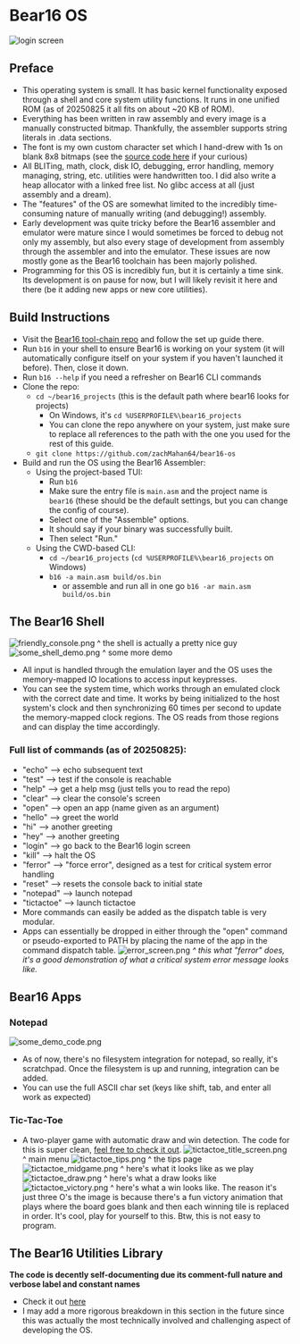 # Bear16 OS
![login screen](screenshots/login_screen.png)
## Preface
- This operating system is small. It has basic kernel functionality exposed through a shell and core system utility functions. It runs in one unified ROM (as of 20250825 it all fits on about ~20 KB of ROM).
- Everything has been written in raw assembly and every image is a manually constructed bitmap. Thankfully, the assembler supports string literals in .data sections.
- The font is my own custom character set which I hand-drew with 1s on blank 8x8 bitmaps (see the [source code here](text_processing.asm) if your curious)
- All BLITing, math, clock, disk IO, debugging, error handling, memory managing, string, etc. utilities were handwritten too. I did also write a heap allocator with a linked free list. No glibc access at all (just assembly and a dream).
- The "features" of the OS are somewhat limited to the incredibly time-consuming nature of manually writing (and debugging!) assembly.
- Early development was quite tricky before the Bear16 assembler and emulator were mature since I would sometimes be forced to debug not only my assembly, but also every stage of development from assembly through the assembler and into the emulator. These issues are now mostly gone as the Bear16 toolchain has been majorly polished.
- Programming for this OS is incredibly fun, but it is certainly a time sink. Its development is on pause for now, but I will likely revisit it here and there (be it adding new apps or new core utilities).
## Build Instructions
- Visit the [Bear16 tool-chain repo](https://github.com/zachMahan64/bear16) and follow the set up guide there.
- Run `b16` in your shell to ensure Bear16 is working on your system (it will automatically configure itself on your system if you haven't launched it before). Then, close it down.
- Run `b16 --help` if you need a refresher on Bear16 CLI commands
- Clone the repo:
  - `cd ~/bear16_projects` (this is the default path where bear16 looks for projects) 
    - On Windows, it's `cd %USERPROFILE%\bear16_projects`
    - You can clone the repo anywhere on your system, just make sure to replace all references to the path with the one you used for the rest of this guide.
  - `git clone https://github.com/zachMahan64/bear16-os`
- Build and run the OS using the Bear16 Assembler:
  - Using the project-based TUI:
    - Run `b16` 
    - Make sure the entry file is `main.asm` and the project name is `bear16` (these should be the default settings, but you can change the config of course).
    - Select one of the "Assemble" options.
    - It should say if your binary was successfully built.
    - Then select "Run."
  - Using the CWD-based CLI:
    - `cd ~/bear16_projects` (`cd %USERPROFILE%\bear16_projects` on Windows)
    - `b16 -a main.asm build/os.bin`
      - or assemble and run all in one go `b16 -ar main.asm build/os.bin`

## The Bear16 Shell
![friendly_console.png](screenshots/friendly_console.png)
^ the shell is actually a pretty nice guy
![some_shell_demo.png](screenshots/some_shell_demo.png)
^ some more demo
- All input is handled through the emulation layer and the OS uses the memory-mapped IO locations to access input keypresses.
- You can see the system time, which works through an emulated clock with the correct date and time. It works by being initialized to the host system's clock and then synchronizing 60 times per second to update the memory-mapped clock regions. The OS reads from those regions and can display the time accordingly.
### Full list of commands (as of 20250825):
- "echo" --> echo subsequent text
- "test" --> test if the console is reachable
- "help" --> get a help msg (just tells you to read the repo) 
- "clear" --> clear the console's screen
- "open" --> open an app (name given as an argument)
- "hello" --> greet the world
- "hi" --> another greeting
- "hey" --> another greeting
- "login" --> go back to the Bear16 login screen
- "kill" --> halt the OS
- "ferror" --> "force error", designed as a test for critical system error handling
- "reset" --> resets the console back to initial state
- "notepad" --> launch notepad
- "tictactoe" --> launch tictactoe
- More commands can easily be added as the dispatch table is very modular.
- Apps can essentially be dropped in either through the "open" command or pseudo-exported to PATH by placing the name of the app in the command dispatch table.
![error_screen.png](screenshots/error_screen.png)
  *^ this what "ferror" does, it's a good demonstration of what a critical system error message looks like.*

## Bear16 Apps
### Notepad
![some_demo_code.png](screenshots/some_demo_code.png)
- As of now, there's no filesystem integration for notepad, so really, it's scratchpad. Once the filesystem is up and running, integration can be added.
- You can use the full ASCII char set (keys like shift, tab, and enter all work as expected)
### Tic-Tac-Toe
- A two-player game with automatic draw and win detection. The code for this is super clean, [feel free to check it out](apps/tictactoe/main.asm).
![tictactoe_title_screen.png](screenshots/tictactoe_title_screen.png)
^ main menu
![tictactoe_tips.png](screenshots/tictactoe_tips.png)
^ the tips page
![tictactoe_midgame.png](screenshots/tictactoe_midgame.png)
^ here's what it looks like as we play
![tictactoe_draw.png](screenshots/tictactoe_draw.png)
^ here's what a draw looks like
![tictactoe_victory.png](screenshots/tictactoe_victory.png)
^ here's what a win looks like. The reason it's just three O's the image is because there's a fun victory animation that plays where the board goes blank and then each winning tile is replaced in order. It's cool, play for yourself to this. Btw, this is not easy to program. 
## The Bear16 Utilities Library
**The code is decently self-documenting due its comment-full nature and verbose label and constant names**
- Check it out [here](util/)
- I may add a more rigorous breakdown in this section in the future since this was actually the most technically involved and challenging aspect of developing the OS.